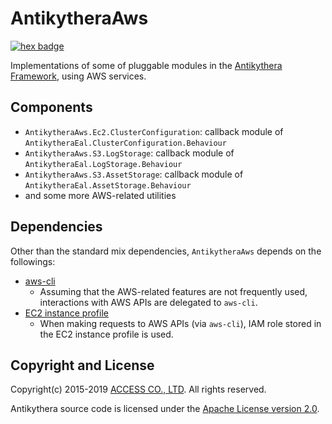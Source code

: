 # AntikytheraAws

[![hex badge](https://img.shields.io/hexpm/v/antikythera_aws.svg)](https://hex.pm/packages/antikythera_aws)

Implementations of some of pluggable modules in the [Antikythera Framework](https://github.com/access-company/antikythera), using AWS services.

## Components

- `AntikytheraAws.Ec2.ClusterConfiguration`: callback module of `AntikytheraEal.ClusterConfiguration.Behaviour`
- `AntikytheraAws.S3.LogStorage`: callback module of `AntikytheraEal.LogStorage.Behaviour`
- `AntikytheraAws.S3.AssetStorage`: callback module of `AntikytheraEal.AssetStorage.Behaviour`
- and some more AWS-related utilities

## Dependencies

Other than the standard mix dependencies, `AntikytheraAws` depends on the followings:

- [aws-cli](https://github.com/aws/aws-cli)
    - Assuming that the AWS-related features are not frequently used, interactions with AWS APIs are delegated to `aws-cli`.
- [EC2 instance profile](https://docs.aws.amazon.com/IAM/latest/UserGuide/id_roles_use_switch-role-ec2_instance-profiles.html)
    - When making requests to AWS APIs (via `aws-cli`), IAM role stored in the EC2 instance profile is used.

## Copyright and License

Copyright(c) 2015-2019 [ACCESS CO., LTD](https://www.access-company.com). All rights reserved.

Antikythera source code is licensed under the [Apache License version 2.0](./LICENSE).
